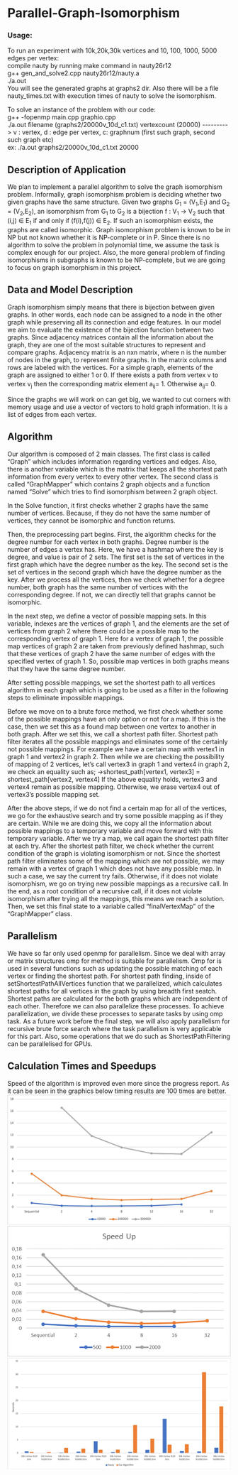 # Parallel-Graph-Isomorphism

### Usage:
To run an experiment with 10k,20k,30k vertices and 10, 100, 1000, 5000 edges per vertex: <br/>
compile nauty by running make command in nauty26r12 <br/>
g++ gen_and_solve2.cpp nauty26r12/nauty.a  <br/>
./a.out <br/>
You will see the generated graphs at graphs2 dir. Also there will be a file nauty_times.txt with execution times of nauty to solve  the isomorphism. <br/>

To solve an instance of the problem with our code:<br/>
g++ -fopenmp main.cpp graphio.cpp<br/>
./a.out filename (graphs2/20000v_10d_c1.txt) vertexcount (20000) ---------> v : vertex, d : edge per vertex, c: graphnum (first such graph, second such graph etc)<br/>
ex: ./a.out graphs2/20000v_10d_c1.txt 20000<br/>


## Description of Application
We plan to implement a parallel algorithm to solve the graph isomorphism problem. Informally, graph isomorphism problem is deciding whether two given graphs have the same structure. Given two graphs G<sub>1</sub> = (V<sub>1</sub>,E<sub>1</sub>) and G<sub>2</sub> = (V<sub>2</sub>,E<sub>2</sub>), an isomorphism from G<sub>1</sub> to G<sub>2</sub> is a bijection f : V<sub>1</sub> → V<sub>2</sub> such that (i,j) ∈ E<sub>1</sub> if and only if (f(i),f(j)) ∈ E<sub>2</sub>. If such an isomorphism exists, the graphs are called isomorphic. Graph isomorphism problem is known to be in NP but not known whether it is NP-complete or in P. Since there is no algorithm to solve the problem in polynomial time, we assume the task is complex enough for our project. 
	Also, the more general problem of finding isomorphisms in subgraphs is known to be NP-complete, but we are going to focus on graph isomorphism in this project.
	
## Data and Model Description
Graph isomorphism simply means that there is bijection between given graphs. In other words, each node can be assigned to a node in the other graph while preserving all its connection and edge features. In our model we aim to evaluate the existence of the bijection function between two graphs. Since adjacency matrices contain all the information about the graph, they are one of the most suitable structures to represent and compare graphs.
Adjacency matrix is an nxn matrix, where n is the number of nodes in the graph, to represent finite graphs. In the matrix columns and rows are labeled with the vertices. For a simple graph, elements of the graph are assigned to either 1 or 0. If there exists a path from vertex v<sub></sub> to vertex v<sub>j</sub> then the corresponding matrix element a<sub>ij</sub>= 1. Otherwise a<sub>ij</sub>= 0. 

Since the graphs we will work on can get big, we wanted to cut corners with memory usage and use a vector of vectors to hold graph information. It is a list of edges from each vertex. 


## Algorithm
Our algorithm is composed of 2 main classes. The first class is called “Graph” which includes information regarding vertices and edges. Also, there is another variable which is the matrix that keeps all the shortest path information from every vertex to every other vertex. The second class is called “GraphMapper” which contains 2 graph objects and a function named “Solve” which tries to find isomorphism between 2 graph object.

In the Solve function, it first checks whether 2 graphs have the same number of vertices. Because, if they do not have the same number of vertices, they cannot be isomorphic and function returns.

Then, the preprocessing part begins. First, the algorithm checks for the degree number for each vertex in both graphs. Degree number is the number of edges a vertex has. Here, we have a hashmap where the key is degree, and value is pair of 2 sets. The first set is the set of vertices in the first graph which have the degree number as the key. The second set is the set of vertices in the second graph which have the degree number as the key. After we process all the vertices, then we check whether for a degree number, both graph has the same number of vertices with the corresponding degree. If not, we can directly tell that graphs cannot be isomorphic.

In the next step, we define a vector of possible mapping sets. In this variable, indexes are the vertices of graph 1, and the elements are the set of vertices from graph 2 where there could be a possible map to the corresponding vertex of graph 1. Here for a vertex of graph 1, the possible map vertices of graph 2 are taken from previously defined hashmap, such that these vertices of graph 2 have the same number of edges with the specified vertex of graph 1. So, possible map vertices in both graphs means that they have the same degree number.

After setting possible mappings, we set the shortest path to all vertices algorithm in each graph which is going to be used as a filter in the following steps to eliminate impossible mappings.

Before we move on to a brute force method, we first check whether some of the possible mappings have an only option or not for a map. If this is the case, then we set this as a found map between one vertex to another in both graph. After we set this, we call a shortest path filter. Shortest path filter iterates all the possible mappings and eliminates some of the certainly not possible mappings. For example we have a certain map with vertex1 in graph 1 and vertex2 in graph 2. Then while we are checking the possibility of mapping of 2 vertices, let’s call vertex3 in graph 1 and vertex4 in graph 2, we check an equality such as;
→shortest_path[vertex1, vertex3] = shortest_path[vertex2, vertex4]
If the above equality holds, vertex3 and vertex4 remain as possible mapping. Otherwise, we erase vertex4 out of vertex3’s possible mapping set.

After the above steps, if we do not find a certain map for all of the vertices, we go for the exhaustive search and try some possible mapping as if they are certain. While we are doing this, we copy all the information about possible mappings to a temporary variable and move forward with this temporary variable. After we try a map, we call again the shortest path filter at each try. After the shortest path filter, we check whether the current condition of the graph is violating isomorphism or not. Since the shortest path filter eliminates some of the mapping which are not possible, we may remain with a vertex of graph 1 which does not have any possible map. In such a case, we say the current try fails. Otherwise, if it does not violate isomorphism, we go on trying new possible mappings as a recursive call. In the end, as a root condition of a recursive call, if it does not violate isomorphism after trying all the mappings, this means we reach a solution. Then, we set this final state to a variable called “finalVertexMap” of the “GraphMapper” class.

## Parallelism
We have so far only used openmp for parallelism. Since we deal with array or matrix structures omp for method is suitable for parallelism. Omp for is used in several functions such as updating the possible matching of each vertex or finding the shortest path. For shortest path finding, inside of setShortestPathAllVertices function that we parallelized, which calculates shortest paths for all vertices in the graph by using breadth first seatch. Shortest paths are calculated for the both graphs which are independent of each other. Therefore we can also parallelize these processes. To achieve parallelization, we divide these processes to separate tasks by using omp task.
 As a future work before the final step, we will also apply parallelism for recursive brute force search where the task parallelism is very applicable for this part. Also, some operations that we do such as ShortestPathFiltering can be parallelised for GPUs.

## Calculation Times and Speedups
Speed of the algorithm is improved even more since the progress report. As it can be seen in the graphics below timing results are 100 times are better. 
![speedups](images/speedups.jpeg)
![speedup_final](images/speedup_final.png)
![times](images/times.jpeg)
